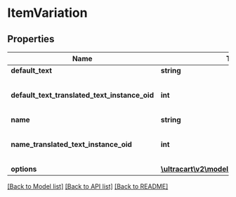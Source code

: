 # ItemVariation

## Properties
Name | Type | Description | Notes
------------ | ------------- | ------------- | -------------
**default_text** | **string** | Default text | [optional] 
**default_text_translated_text_instance_oid** | **int** | Default text translated text instance id | [optional] 
**name** | **string** | Name | [optional] 
**name_translated_text_instance_oid** | **int** | Name translated text instance id | [optional] 
**options** | [**\ultracart\v2\models\ItemVariationOption[]**](ItemVariationOption.md) | Options | [optional] 

[[Back to Model list]](../README.md#documentation-for-models) [[Back to API list]](../README.md#documentation-for-api-endpoints) [[Back to README]](../README.md)



